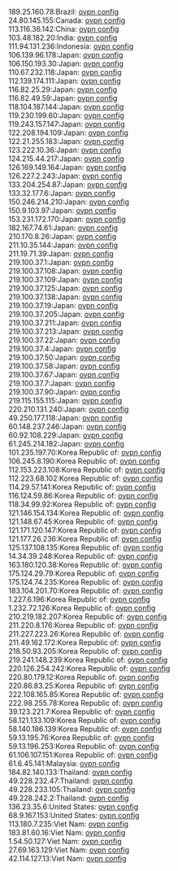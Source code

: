 189.25.160.78:Brazil: [ovpn config](vpn/189_25_160_78.ovpn)  
24.80.145.155:Canada: [ovpn config](vpn/24_80_145_155.ovpn)  
113.116.36.142:China: [ovpn config](vpn/113_116_36_142.ovpn)  
103.48.182.20:India: [ovpn config](vpn/103_48_182_20.ovpn)  
111.94.131.236:Indonesia: [ovpn config](vpn/111_94_131_236.ovpn)  
106.139.96.178:Japan: [ovpn config](vpn/106_139_96_178.ovpn)  
106.150.193.30:Japan: [ovpn config](vpn/106_150_193_30.ovpn)  
110.67.232.118:Japan: [ovpn config](vpn/110_67_232_118.ovpn)  
112.139.174.111:Japan: [ovpn config](vpn/112_139_174_111.ovpn)  
116.82.25.29:Japan: [ovpn config](vpn/116_82_25_29.ovpn)  
116.82.49.59:Japan: [ovpn config](vpn/116_82_49_59.ovpn)  
118.104.187.144:Japan: [ovpn config](vpn/118_104_187_144.ovpn)  
119.230.199.60:Japan: [ovpn config](vpn/119_230_199_60.ovpn)  
119.243.157.147:Japan: [ovpn config](vpn/119_243_157_147.ovpn)  
122.208.194.109:Japan: [ovpn config](vpn/122_208_194_109.ovpn)  
122.21.255.183:Japan: [ovpn config](vpn/122_21_255_183.ovpn)  
123.222.10.36:Japan: [ovpn config](vpn/123_222_10_36.ovpn)  
124.215.44.217:Japan: [ovpn config](vpn/124_215_44_217.ovpn)  
126.169.149.164:Japan: [ovpn config](vpn/126_169_149_164.ovpn)  
126.227.2.243:Japan: [ovpn config](vpn/126_227_2_243.ovpn)  
133.204.254.87:Japan: [ovpn config](vpn/133_204_254_87.ovpn)  
133.32.177.6:Japan: [ovpn config](vpn/133_32_177_6.ovpn)  
150.246.214.210:Japan: [ovpn config](vpn/150_246_214_210.ovpn)  
150.9.103.97:Japan: [ovpn config](vpn/150_9_103_97.ovpn)  
153.231.172.170:Japan: [ovpn config](vpn/153_231_172_170.ovpn)  
182.167.74.61:Japan: [ovpn config](vpn/182_167_74_61.ovpn)  
210.170.8.26:Japan: [ovpn config](vpn/210_170_8_26.ovpn)  
211.10.35.144:Japan: [ovpn config](vpn/211_10_35_144.ovpn)  
211.19.71.39:Japan: [ovpn config](vpn/211_19_71_39.ovpn)  
219.100.37.1:Japan: [ovpn config](vpn/219_100_37_1.ovpn)  
219.100.37.108:Japan: [ovpn config](vpn/219_100_37_108.ovpn)  
219.100.37.109:Japan: [ovpn config](vpn/219_100_37_109.ovpn)  
219.100.37.125:Japan: [ovpn config](vpn/219_100_37_125.ovpn)  
219.100.37.138:Japan: [ovpn config](vpn/219_100_37_138.ovpn)  
219.100.37.19:Japan: [ovpn config](vpn/219_100_37_19.ovpn)  
219.100.37.205:Japan: [ovpn config](vpn/219_100_37_205.ovpn)  
219.100.37.211:Japan: [ovpn config](vpn/219_100_37_211.ovpn)  
219.100.37.213:Japan: [ovpn config](vpn/219_100_37_213.ovpn)  
219.100.37.22:Japan: [ovpn config](vpn/219_100_37_22.ovpn)  
219.100.37.4:Japan: [ovpn config](vpn/219_100_37_4.ovpn)  
219.100.37.50:Japan: [ovpn config](vpn/219_100_37_50.ovpn)  
219.100.37.58:Japan: [ovpn config](vpn/219_100_37_58.ovpn)  
219.100.37.67:Japan: [ovpn config](vpn/219_100_37_67.ovpn)  
219.100.37.7:Japan: [ovpn config](vpn/219_100_37_7.ovpn)  
219.100.37.90:Japan: [ovpn config](vpn/219_100_37_90.ovpn)  
219.115.155.115:Japan: [ovpn config](vpn/219_115_155_115.ovpn)  
220.210.131.240:Japan: [ovpn config](vpn/220_210_131_240.ovpn)  
49.250.177.118:Japan: [ovpn config](vpn/49_250_177_118.ovpn)  
60.148.237.246:Japan: [ovpn config](vpn/60_148_237_246.ovpn)  
60.92.108.229:Japan: [ovpn config](vpn/60_92_108_229.ovpn)  
61.245.214.182:Japan: [ovpn config](vpn/61_245_214_182.ovpn)  
101.235.197.70:Korea Republic of: [ovpn config](vpn/101_235_197_70.ovpn)  
106.245.8.190:Korea Republic of: [ovpn config](vpn/106_245_8_190.ovpn)  
112.153.223.108:Korea Republic of: [ovpn config](vpn/112_153_223_108.ovpn)  
112.223.68.102:Korea Republic of: [ovpn config](vpn/112_223_68_102.ovpn)  
114.29.57.141:Korea Republic of: [ovpn config](vpn/114_29_57_141.ovpn)  
116.124.59.86:Korea Republic of: [ovpn config](vpn/116_124_59_86.ovpn)  
118.34.99.92:Korea Republic of: [ovpn config](vpn/118_34_99_92.ovpn)  
121.146.154.134:Korea Republic of: [ovpn config](vpn/121_146_154_134.ovpn)  
121.148.67.45:Korea Republic of: [ovpn config](vpn/121_148_67_45.ovpn)  
121.171.120.147:Korea Republic of: [ovpn config](vpn/121_171_120_147.ovpn)  
121.177.26.236:Korea Republic of: [ovpn config](vpn/121_177_26_236.ovpn)  
125.137.108.135:Korea Republic of: [ovpn config](vpn/125_137_108_135.ovpn)  
14.34.39.248:Korea Republic of: [ovpn config](vpn/14_34_39_248.ovpn)  
163.180.120.38:Korea Republic of: [ovpn config](vpn/163_180_120_38.ovpn)  
175.124.29.79:Korea Republic of: [ovpn config](vpn/175_124_29_79.ovpn)  
175.124.74.235:Korea Republic of: [ovpn config](vpn/175_124_74_235.ovpn)  
183.104.201.70:Korea Republic of: [ovpn config](vpn/183_104_201_70.ovpn)  
1.227.6.196:Korea Republic of: [ovpn config](vpn/1_227_6_196.ovpn)  
1.232.72.126:Korea Republic of: [ovpn config](vpn/1_232_72_126.ovpn)  
210.219.182.207:Korea Republic of: [ovpn config](vpn/210_219_182_207.ovpn)  
211.220.8.176:Korea Republic of: [ovpn config](vpn/211_220_8_176.ovpn)  
211.227.223.26:Korea Republic of: [ovpn config](vpn/211_227_223_26.ovpn)  
211.49.162.172:Korea Republic of: [ovpn config](vpn/211_49_162_172.ovpn)  
218.50.93.205:Korea Republic of: [ovpn config](vpn/218_50_93_205.ovpn)  
219.241.148.239:Korea Republic of: [ovpn config](vpn/219_241_148_239.ovpn)  
220.126.254.242:Korea Republic of: [ovpn config](vpn/220_126_254_242.ovpn)  
220.80.179.12:Korea Republic of: [ovpn config](vpn/220_80_179_12.ovpn)  
220.86.83.25:Korea Republic of: [ovpn config](vpn/220_86_83_25.ovpn)  
222.108.165.85:Korea Republic of: [ovpn config](vpn/222_108_165_85.ovpn)  
222.98.255.78:Korea Republic of: [ovpn config](vpn/222_98_255_78.ovpn)  
39.123.221.7:Korea Republic of: [ovpn config](vpn/39_123_221_7.ovpn)  
58.121.133.109:Korea Republic of: [ovpn config](vpn/58_121_133_109.ovpn)  
58.140.186.139:Korea Republic of: [ovpn config](vpn/58_140_186_139.ovpn)  
59.13.195.76:Korea Republic of: [ovpn config](vpn/59_13_195_76.ovpn)  
59.13.196.253:Korea Republic of: [ovpn config](vpn/59_13_196_253.ovpn)  
61.106.107.151:Korea Republic of: [ovpn config](vpn/61_106_107_151.ovpn)  
61.6.45.141:Malaysia: [ovpn config](vpn/61_6_45_141.ovpn)  
184.82.140.133:Thailand: [ovpn config](vpn/184_82_140_133.ovpn)  
49.228.232.47:Thailand: [ovpn config](vpn/49_228_232_47.ovpn)  
49.228.233.105:Thailand: [ovpn config](vpn/49_228_233_105.ovpn)  
49.228.242.2:Thailand: [ovpn config](vpn/49_228_242_2.ovpn)  
136.23.35.6:United States: [ovpn config](vpn/136_23_35_6.ovpn)  
68.9.167.153:United States: [ovpn config](vpn/68_9_167_153.ovpn)  
113.180.7.235:Viet Nam: [ovpn config](vpn/113_180_7_235.ovpn)  
183.81.60.16:Viet Nam: [ovpn config](vpn/183_81_60_16.ovpn)  
1.54.50.127:Viet Nam: [ovpn config](vpn/1_54_50_127.ovpn)  
27.69.163.129:Viet Nam: [ovpn config](vpn/27_69_163_129.ovpn)  
42.114.127.13:Viet Nam: [ovpn config](vpn/42_114_127_13.ovpn)  
